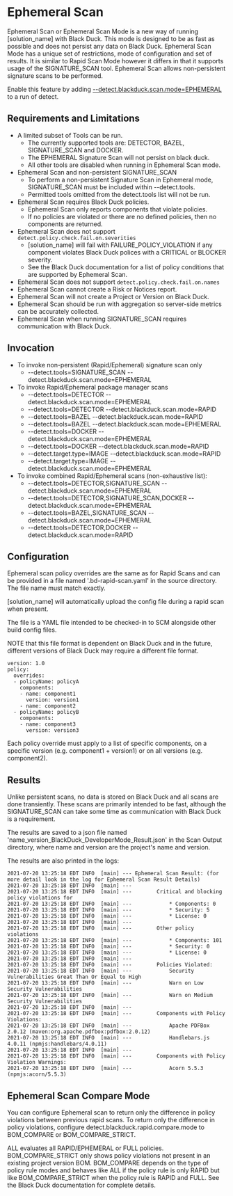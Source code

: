 # Ephemeral Scan

Ephemeral Scan or Ephemeral Scan Mode is a new way of running [solution_name] with Black Duck. This mode is designed to be as fast as possible and does not persist any data on Black Duck. Ephemeral Scan Mode has a unique set of restrictions, mode of configuration and set of results.  It is similar to Rapid Scan Mode however it differs in that it supports usage of the SIGNATURE_SCAN tool.  Ephemeral Scan allows non-persistent signature scans to be performed.

Enable this feature by adding [--detect.blackduck.scan.mode=EPHEMERAL](../properties/configuration/blackduck-server.md#detect-scan-mode-advanced) to a run of detect.

## Requirements and Limitations

 * A limited subset of Tools can be run. 
    * The currently supported tools are: DETECTOR, BAZEL, SIGNATURE_SCAN and DOCKER.
    * The EPHEMERAL Signature Scan will not persist on black duck. 
    * All other tools are disabled when running in Ephemeral Scan mode.
 * Ephemeral Scan and non-persistent SIGNATURE_SCAN
    * To perform a non-persistent Signature Scan in Ephemeral mode, SIGNATURE_SCAN must be included within --detect.tools.
    * Permitted tools omitted from the detect.tools list will not be run.
 * Ephemeral Scan requires Black Duck policies. 
    * Ephemeral Scan only reports components that violate policies. 
    * If no policies are violated or there are no defined policies, then no components are returned.
 * Ephemeral Scan does not support ```detect.policy.check.fail.on.severities```
    * [solution_name] will fail with FAILURE_POLICY_VIOLATION if any component violates Black Duck polices with a CRITICAL or BLOCKER severity. 
    * See the Black Duck documentation for a list of policy conditions that are supported by Ephemeral Scan. 
 * Ephemeral Scan does not support ```detect.policy.check.fail.on.names```
 * Ephemeral Scan cannot create a Risk or Notices report.
 * Ephemeral Scan will not create a Project or Version on Black Duck.
 * Ephemeral Scan should be run with aggregation so server-side metrics can be accurately collected.
 * Ephemeral Scan when running SIGNATURE_SCAN requires communication with Black Duck.
 
## Invocation
 * To invoke non-persistent (Rapid/Ephemeral) signature scan only
    * --detect.tools=SIGNATURE_SCAN --detect.blackduck.scan.mode=EPHEMERAL
 * To invoke Rapid/Ephemeral package manager scans
    * --detect.tools=DETECTOR --detect.blackduck.scan.mode=EPHEMERAL
    * --detect.tools=DETECTOR --detect.blackduck.scan.mode=RAPID
    * --detect.tools=BAZEL --detect.blackduck.scan.mode=RAPID
    * --detect.tools=BAZEL --detect.blackduck.scan.mode=EPHEMERAL
    * --detect.tools=DOCKER --detect.blackduck.scan.mode=EPHEMERAL
    * --detect.tools=DOCKER --detect.blackduck.scan.mode=RAPID
    * --detect.target.type=IMAGE --detect.blackduck.scan.mode=RAPID
    * --detect.target.type=IMAGE --detect.blackduck.scan.mode=EPHEMERAL
 * To invoke combined Rapid/Ephemeral scans (non-exhaustive list):
    * --detect.tools=DETECTOR,SIGNATURE_SCAN --detect.blackduck.scan.mode=EPHEMERAL
    * --detect.tools=DETECTOR,SIGNATURE_SCAN,DOCKER --detect.blackduck.scan.mode=EPHEMERAL
    * --detect.tools=BAZEL,SIGNATURE_SCAN --detect.blackduck.scan.mode=EPHEMERAL
    * --detect.tools=DETECTOR,DOCKER --detect.blackduck.scan.mode=RAPID

## Configuration

Ephemeral scan policy overrides are the same as for Rapid Scans and can be provided in a file named '.bd-rapid-scan.yaml' in the source directory. The file name must match exactly.

[solution_name] will automatically upload the config file during a rapid scan when present.

The file is a YAML file intended to be checked-in to SCM alongside other build config files.

NOTE that this file format is dependent on Black Duck and in the future, different versions of Black Duck may require a different file format.

```
version: 1.0
policy:
  overrides:
  - policyName: policyA
    components:
    - name: component1
      version: version1
    - name: component2
  - policyName: policyB
    components:
    - name: component3
      version: version3
```

Each policy override must apply to a list of specific components, on a specific version (e.g. component1 + version1) or on all versions (e.g. component2).

## Results

Unlike persistent scans, no data is stored on Black Duck and all scans are done transiently. These scans are primarily intended to be fast, although the SIGNATURE_SCAN can take some time as communication with Black Duck is a requirement.

The results are saved to a json file named 'name_version_BlackDuck_DeveloperMode_Result.json' in the Scan Output directory, where name and version are the project's name and version.

The results are also printed in the logs:
```
2021-07-20 13:25:18 EDT INFO  [main] --- Ephemeral Scan Result: (for more detail look in the log for Ephemeral Scan Result Details)
2021-07-20 13:25:18 EDT INFO  [main] ---
2021-07-20 13:25:18 EDT INFO  [main] --- 		Critical and blocking policy violations for
2021-07-20 13:25:18 EDT INFO  [main] --- 			* Components: 0
2021-07-20 13:25:18 EDT INFO  [main] --- 			* Security: 5
2021-07-20 13:25:18 EDT INFO  [main] --- 			* License: 0
2021-07-20 13:25:18 EDT INFO  [main] ---
2021-07-20 13:25:18 EDT INFO  [main] --- 		Other policy violations
2021-07-20 13:25:18 EDT INFO  [main] --- 			* Components: 101
2021-07-20 13:25:18 EDT INFO  [main] --- 			* Security: 0
2021-07-20 13:25:18 EDT INFO  [main] --- 			* License: 0
2021-07-20 13:25:18 EDT INFO  [main] ---
2021-07-20 13:25:18 EDT INFO  [main] --- 		Policies Violated:
2021-07-20 13:25:18 EDT INFO  [main] --- 			Security Vulnerabilities Great Than Or Equal to High
2021-07-20 13:25:18 EDT INFO  [main] --- 			Warn on Low Security Vulnerabilities
2021-07-20 13:25:18 EDT INFO  [main] --- 			Warn on Medium Security Vulnerabilities
2021-07-20 13:25:18 EDT INFO  [main] ---
2021-07-20 13:25:18 EDT INFO  [main] --- 		Components with Policy Violations:
2021-07-20 13:25:18 EDT INFO  [main] --- 			Apache PDFBox 2.0.12 (maven:org.apache.pdfbox:pdfbox:2.0.12)
2021-07-20 13:25:18 EDT INFO  [main] --- 			Handlebars.js 4.0.11 (npmjs:handlebars/4.0.11)
2021-07-20 13:25:18 EDT INFO  [main] ---
2021-07-20 13:25:18 EDT INFO  [main] --- 		Components with Policy Violation Warnings:
2021-07-20 13:25:18 EDT INFO  [main] --- 			Acorn 5.5.3 (npmjs:acorn/5.5.3)
```

## Ephemeral Scan Compare Mode

You can configure Ephemeral scan to return only the difference in policy violations between previous rapid scans. To return only the difference in policy violations, configure detect.blackduck.rapid.compare.mode to BOM_COMPARE or BOM_COMPARE_STRICT.

ALL evaluates all RAPID/EPHEMERAL or FULL policies. BOM_COMPARE_STRICT only shows policy violations not present in an existing project version BOM. BOM_COMPARE depends on the type of
policy rule modes and behaves like ALL if the policy rule is only RAPID but like BOM_COMPARE_STRICT when the policy rule is RAPID and FULL. See the Black Duck documentation for
complete details.
